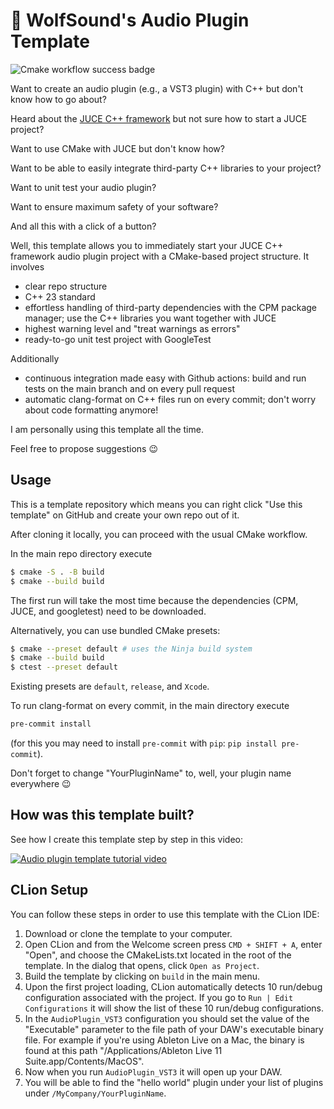# 🐺 WolfSound's Audio Plugin Template

![Cmake workflow success badge](https://github.com/JanWilczek/audio-plugin-template/actions/workflows/cmake.yml/badge.svg)

Want to create an audio plugin (e.g., a VST3 plugin) with C++ but don't know how to go about?

Heard about the [JUCE C++ framework](https://github.com/juce-framework/JUCE) but not sure how to start a JUCE project?

Want to use CMake with JUCE but don't know how?

Want to be able to easily integrate third-party C++ libraries to your project?

Want to unit test your audio plugin?

Want to ensure maximum safety of your software?

And all this with a click of a button?

Well, this template allows you to immediately start your JUCE C++ framework audio plugin project with a CMake-based project structure. It involves

* clear repo structure
* C++ 23 standard
* effortless handling of third-party dependencies with the CPM package manager; use the C++ libraries you want together with JUCE
* highest warning level and "treat warnings as errors"
* ready-to-go unit test project with GoogleTest

Additionally

* continuous integration made easy with Github actions: build and run tests on the main branch and on every pull request
* automatic clang-format on C++ files run on every commit; don't worry about code formatting anymore!

I am personally using this template all the time.

Feel free to propose suggestions 😉

## Usage

This is a template repository which means you can right click "Use this template" on GitHub and create your own repo out of it.

After cloning it locally, you can proceed with the usual CMake workflow.

In the main repo directory execute

```bash
$ cmake -S . -B build
$ cmake --build build
```

The first run will take the most time because the dependencies (CPM, JUCE, and googletest) need to be downloaded.

Alternatively, you can use bundled CMake presets:

```bash
$ cmake --preset default # uses the Ninja build system
$ cmake --build build
$ ctest --preset default
```

Existing presets are `default`, `release`, and `Xcode`.

To run clang-format on every commit, in the main directory execute

```bash
pre-commit install
```

(for this you may need to install `pre-commit` with `pip`: `pip install pre-commit`).

Don't forget to change "YourPluginName" to, well, your plugin name everywhere 😉

## How was this template built?

See how I create this template step by step in this video:

[![Audio plugin template tutorial video](http://img.youtube.com/vi/Uq7Hwt18s3s/0.jpg)](https://www.youtube.com/watch?v=Uq7Hwt18s3s "Audio plugin template tutorial video")

## CLion Setup
You can follow these steps in order to use this template with the CLion IDE:

1. Download or clone the template to your computer.
2. Open CLion and from the Welcome screen press `CMD + SHIFT + A`, enter "Open", and choose the CMakeLists.txt located in the root of the template. In the dialog that opens, click `Open as Project`.
3. Build the template by clicking on `build` in the main menu.
4. Upon the first project loading, CLion automatically detects 10 run/debug configuration associated with the project. If you go to `Run | Edit Configurations` it will show the list of these 10 run/debug configurations.
5. In the `AudioPlugin_VST3` configuration you should set the value of the "Executable" parameter to the file path of your DAW's executable binary file. For example if you're using Ableton Live on a Mac, the binary is found at this path "/Applications/Ableton Live 11 Suite.app/Contents/MacOS".
6. Now when you run `AudioPlugin_VST3` it will open up your DAW.
7. You will be able to find the "hello world" plugin under your list of plugins under `/MyCompany/YourPluginName`.